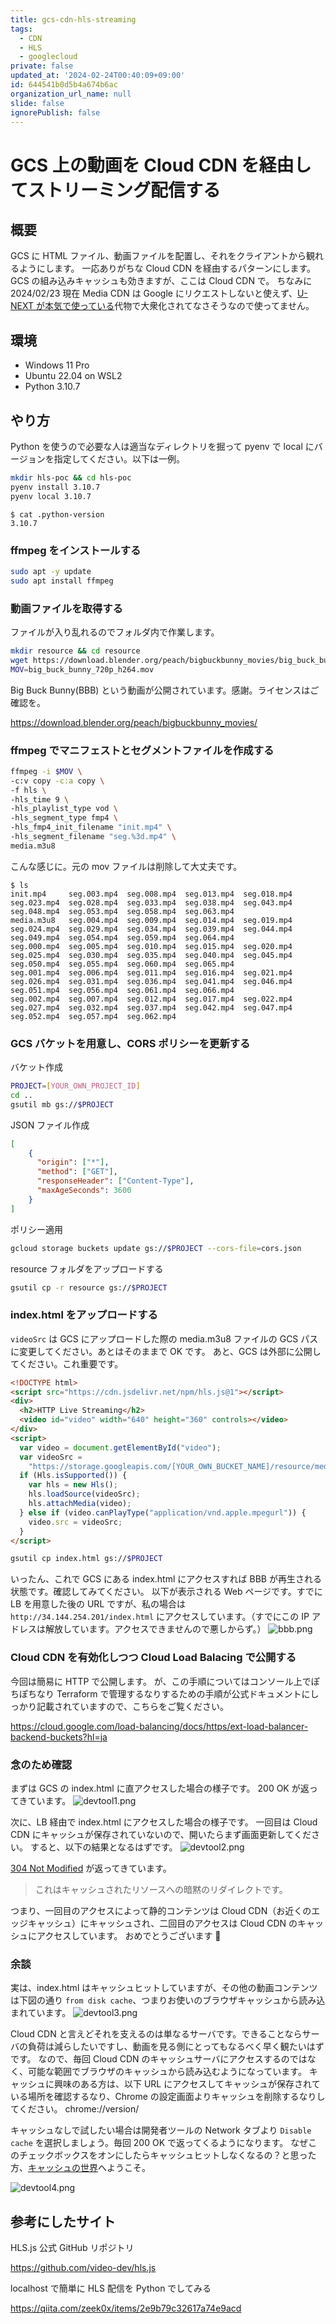 ```yaml
---
title: gcs-cdn-hls-streaming
tags:
  - CDN
  - HLS
  - googlecloud
private: false
updated_at: '2024-02-24T00:40:09+09:00'
id: 644541b0d5b4a674b6ac
organization_url_name: null
slide: false
ignorePublish: false
---
```

# GCS 上の動画を Cloud CDN を経由してストリーミング配信する

## 概要

GCS に HTML ファイル、動画ファイルを配置し、それをクライアントから観れるようにします。
一応ありがちな Cloud CDN を経由するパターンにします。GCS の組み込みキャッシュも効きますが、ここは Cloud CDN で。
ちなみに 2024/02/23 現在 Media CDN は Google にリクエストしないと使えず、[U-NEXT が本気で使っている](https://av.watch.impress.co.jp/docs/topic/1408035.html)代物で大衆化されてなさそうなので使ってません。

## 環境

- Windows 11 Pro
- Ubuntu 22.04 on WSL2
- Python 3.10.7

## やり方

Python を使うので必要な人は適当なディレクトリを掘って pyenv で local にバージョンを指定してください。以下は一例。

```bash
mkdir hls-poc && cd hls-poc
pyenv install 3.10.7
pyenv local 3.10.7
```

```
$ cat .python-version
3.10.7
```

### ffmpeg をインストールする

```bash
sudo apt -y update
sudo apt install ffmpeg
```

### 動画ファイルを取得する

ファイルが入り乱れるのでフォルダ内で作業します。

```bash
mkdir resource && cd resource
wget https://download.blender.org/peach/bigbuckbunny_movies/big_buck_bunny_720p_h264.mov
MOV=big_buck_bunny_720p_h264.mov
```

Big Buck Bunny(BBB) という動画が公開されています。感謝。ライセンスはご確認を。

https://download.blender.org/peach/bigbuckbunny_movies/

### ffmpeg でマニフェストとセグメントファイルを作成する

```bash
ffmpeg -i $MOV \
-c:v copy -c:a copy \
-f hls \
-hls_time 9 \
-hls_playlist_type vod \
-hls_segment_type fmp4 \
-hls_fmp4_init_filename "init.mp4" \
-hls_segment_filename "seg.%3d.mp4" \
media.m3u8
```

こんな感じに。元の mov ファイルは削除して大丈夫です。

```
$ ls
init.mp4     seg.003.mp4  seg.008.mp4  seg.013.mp4  seg.018.mp4  seg.023.mp4  seg.028.mp4  seg.033.mp4  seg.038.mp4  seg.043.mp4  seg.048.mp4  seg.053.mp4  seg.058.mp4  seg.063.mp4
media.m3u8   seg.004.mp4  seg.009.mp4  seg.014.mp4  seg.019.mp4  seg.024.mp4  seg.029.mp4  seg.034.mp4  seg.039.mp4  seg.044.mp4  seg.049.mp4  seg.054.mp4  seg.059.mp4  seg.064.mp4
seg.000.mp4  seg.005.mp4  seg.010.mp4  seg.015.mp4  seg.020.mp4  seg.025.mp4  seg.030.mp4  seg.035.mp4  seg.040.mp4  seg.045.mp4  seg.050.mp4  seg.055.mp4  seg.060.mp4  seg.065.mp4
seg.001.mp4  seg.006.mp4  seg.011.mp4  seg.016.mp4  seg.021.mp4  seg.026.mp4  seg.031.mp4  seg.036.mp4  seg.041.mp4  seg.046.mp4  seg.051.mp4  seg.056.mp4  seg.061.mp4  seg.066.mp4
seg.002.mp4  seg.007.mp4  seg.012.mp4  seg.017.mp4  seg.022.mp4  seg.027.mp4  seg.032.mp4  seg.037.mp4  seg.042.mp4  seg.047.mp4  seg.052.mp4  seg.057.mp4  seg.062.mp4
```

### GCS バケットを用意し、CORS ポリシーを更新する

バケット作成

```bash
PROJECT=[YOUR_OWN_PROJECT_ID]
cd ..
gsutil mb gs://$PROJECT
```

JSON ファイル作成

```cors.json
[
    {
      "origin": ["*"],
      "method": ["GET"],
      "responseHeader": ["Content-Type"],
      "maxAgeSeconds": 3600
    }
]
```

ポリシー適用

```bash
gcloud storage buckets update gs://$PROJECT --cors-file=cors.json
```

resource フォルダをアップロードする

```bash
gsutil cp -r resource gs://$PROJECT
```

### index.html をアップロードする

`videoSrc` は GCS にアップロードした際の media.m3u8 ファイルの GCS パスに変更してください。あとはそのままで OK です。
あと、GCS は外部に公開してください。これ重要です。

```html
<!DOCTYPE html>
<script src="https://cdn.jsdelivr.net/npm/hls.js@1"></script>
<div>
  <h2>HTTP Live Streaming</h2>
  <video id="video" width="640" height="360" controls></video>
</div>
<script>
  var video = document.getElementById("video");
  var videoSrc =
    "https://storage.googleapis.com/[YOUR_OWN_BUCKET_NAME]/resource/media.m3u8";
  if (Hls.isSupported()) {
    var hls = new Hls();
    hls.loadSource(videoSrc);
    hls.attachMedia(video);
  } else if (video.canPlayType("application/vnd.apple.mpegurl")) {
    video.src = videoSrc;
  }
</script>
```

```bash
gsutil cp index.html gs://$PROJECT
```

いったん、これで GCS にある index.html にアクセスすれば BBB が再生される状態です。確認してみてください。
以下が表示される Web ページです。すでに LB を用意した後の URL ですが、私の場合は `http://34.144.254.201/index.html` にアクセスしています。（すでにこの IP アドレスは解放しています。アクセスできませんので悪しからず。）
![bbb.png](https://qiita-image-store.s3.ap-northeast-1.amazonaws.com/0/236789/cccb8855-8487-5e5e-166d-45e379715a6f.png)

### Cloud CDN を有効化しつつ Cloud Load Balacing で公開する

今回は簡易に HTTP で公開します。
が、この手順についてはコンソール上でぽちぽちなり Terraform で管理するなりするための手順が公式ドキュメントにしっかり記載されていますので、こちらをご覧ください。

https://cloud.google.com/load-balancing/docs/https/ext-load-balancer-backend-buckets?hl=ja

### 念のため確認

まずは GCS の index.html に直アクセスした場合の様子です。
200 OK が返ってきています。
![devtool1.png](https://qiita-image-store.s3.ap-northeast-1.amazonaws.com/0/236789/e5ced1c0-f2dd-4ee4-7d61-757d1e034100.png)

次に、LB 経由で index.html にアクセスした場合の様子です。
一回目は Cloud CDN にキャッシュが保存されていないので、開いたらまず画面更新してください。
すると、以下の結果となるはずです。
![devtool2.png](https://qiita-image-store.s3.ap-northeast-1.amazonaws.com/0/236789/bb3f46a6-a1d7-9fbc-6711-3f9b21072aed.png)

[304 Not Modified](https://developer.mozilla.org/ja/docs/Web/HTTP/Status/304) が返ってきています。

> これはキャッシュされたリソースへの暗黙のリダイレクトです。

つまり、一回目のアクセスによって静的コンテンツは Cloud CDN（お近くのエッジキャッシュ）にキャッシュされ、二回目のアクセスは Cloud CDN のキャッシュにアクセスしています。
おめでとうございます 🎉

### 余談

実は、index.html はキャッシュヒットしていますが、その他の動画コンテンツは下図の通り `from disk cache`、つまりお使いのブラウザキャッシュから読み込まれています。
![devtool3.png](https://qiita-image-store.s3.ap-northeast-1.amazonaws.com/0/236789/d6097698-d36d-9437-1a55-aa57b7d19bb8.png)

Cloud CDN と言えどそれを支えるのは単なるサーバです。できることならサーバの負荷は減らしたいですし、動画を見る側にとってもなるべく早く観たいはずです。
なので、毎回 Cloud CDN のキャッシュサーバにアクセスするのではなく、可能な範囲でブラウザのキャッシュから読み込むようになっています。
キャッシュに興味のある方は、以下 URL にアクセスしてキャッシュが保存されている場所を確認するなり、Chrome の設定画面よりキャッシュを削除するなりしてください。
chrome://version/

キャッシュなしで試したい場合は開発者ツールの Network タブより `Disable cache` を選択しましょう。毎回 200 OK で返ってくるようになります。
なぜこのチェックボックスをオンにしたらキャッシュヒットしなくなるの？と思った方、[キャッシュの世界](https://cloud.google.com/cdn/docs/caching)へようこそ。

![devtool4.png](https://qiita-image-store.s3.ap-northeast-1.amazonaws.com/0/236789/f4e291dc-cb32-bb3e-b7fb-4271243285dd.png)

## 参考にしたサイト

HLS.js 公式 GitHub リポジトリ

https://github.com/video-dev/hls.js


localhost で簡単に HLS 配信を Python でしてみる

https://qiita.com/zeek0x/items/2e9b79c32617a74e9acd

